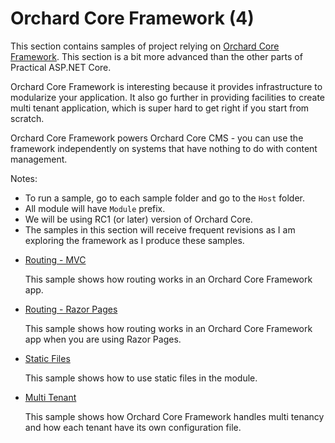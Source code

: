 # Orchard Core Framework (4)


This section contains samples of project relying on [Orchard Core Framework](https://orchardcore.readthedocs.io/en/dev/). This section is a bit more advanced than the other parts of Practical ASP.NET Core.

Orchard Core Framework is interesting because it provides infrastructure to modularize your application. It also go further in providing facilities to create multi tenant application, which is super hard to get right if you start from scratch.

Orchard Core Framework powers Orchard Core CMS - you can use the framework independently on systems that have nothing to do with content management.

Notes:

- To run a sample, go to each sample folder and go to the `Host` folder.
- All module will have `Module` prefix.
- We will be using RC1 (or later) version of Orchard Core.
- The samples in this section will receive frequent revisions as I am exploring the framework as I produce these samples.

* [Routing - MVC](/projects/orchard-core/routing)

  This sample shows how routing works in an Orchard Core Framework app.

* [Routing - Razor Pages](/projects/orchard-core/routing-2)

  This sample shows how routing works in an Orchard Core Framework app when you are using Razor Pages.

* [Static Files](/projects/orchard-core/static-files)

  This sample shows how to use static files in the module.

* [Multi Tenant](/projects/orchard-core/multi-tenant)

  This sample shows how Orchard Core Framework handles multi tenancy and how each tenant have its own configuration file.

